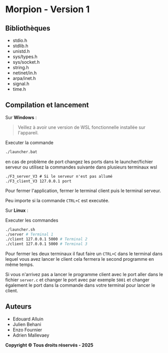 # Morpion - Version 1

## Bibliothèques

- stdio.h
- stdlib.h
- unistd.h
- sys/types.h
- sys/socket.h
- string.h
- netinet/in.h
- arpa/inet.h
- signal.h
-  time.h

## Compilation et lancement

Sur **Windows** :

> Veillez à avoir une version de WSL fonctionnelle installée sur l'appareil.

Executer la commande

```cmd
./launcher.bat
```

en cas de problème de port changez les ports dans le launcher/fichier serveur ou utilisez la commandes suivante dans plusieurs terminaux wsl

```cmd
./F3_server_V3 # Si le serveur n'est pas allumé
./F3_client_V3 127.0.0.1 port
```

Pour fermer l'application, fermer le terminal client puis le terminal serveur.

Peu importe si la commande `CTRL+C` est executée.

Sur **Linux** :

Executer les commandes

```bash
./launcher.sh
./server # Terminal 1
./client 127.0.0.1 5000 # Terminal 2
./client 127.0.0.1 5000 # Terminal 3
```
Pour fermer les deux terminaux il faut faire un `CTRL+C` dans le terminal dans lequel vous avez lancer le client cela fermera le second programme en même temps.

Si vous n'arrivez pas a lancer le programme client avec le port aller dans le fichier `server.c` et changer le port avec par exemple `5001` et changer également le port dans la commande dans votre terminal pour lancer le client.

## Auteurs

- Edouard Alluin
- Julien Behani
- Enzo Fournier
- Adrien Mallevaey

**Copyright ©️ Tous droits réservés - 2025**
